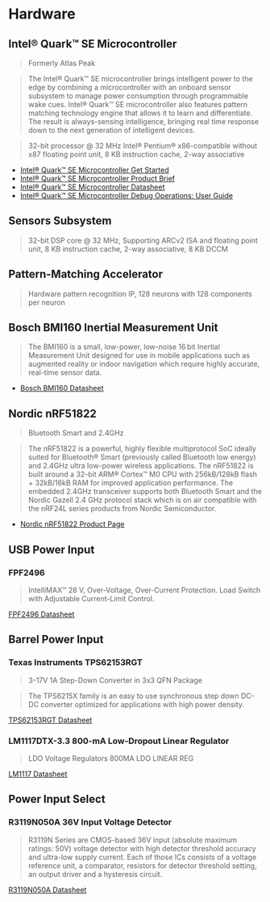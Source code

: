 Hardware
==

## Intel® Quark™ SE Microcontroller

> Formerly Atlas Peak

> The Intel® Quark™ SE microcontroller brings intelligent power to the edge by combining a microcontroller with an onboard sensor subsystem to manage power consumption through programmable wake cues. Intel® Quark™ SE microcontroller also features pattern matching technology engine that allows it to learn and differentiate. The result is always-sensing intelligence, bringing real time response down to the next generation of intelligent devices. 

> 32-bit processor @ 32 MHz Intel® Pentium® x86-compatible without x87 floating point unit, 8 KB instruction cache, 2-way associative

- [Intel® Quark™ SE Microcontroller Get Started](http://www.intel.com/content/www/us/en/embedded/products/quark/mcu/se-soc/overview.html)
- [Intel® Quark™ SE Microcontroller Product Brief](http://www.intel.com/content/www/us/en/embedded/products/quark/mcu/se-soc/quark-se-soc-product-brief.html)
- [Intel® Quark™ SE Microcontroller Datasheet](http://www.intel.com/content/www/us/en/secure/embedded/nda/products/quark/mcu/quark-se-soc-datasheet.html)
- [Intel® Quark™ SE Microcontroller Debug Operations: User Guide](http://www.intel.com/content/www/us/en/embedded/products/quark/mcu/se-soc/quark-se-debug-operations-user-guide.html)

## Sensors Subsystem

> 32-bit DSP core @ 32 MHz, Supporting ARCv2 ISA and floating point unit, 8 KB instruction cache, 2-way associative, 8 KB DCCM

## Pattern-Matching Accelerator

> Hardware pattern recognition IP, 128 neurons with 128 components per neuron

## Bosch BMI160 Inertial Measurement Unit

> The BMI160 is a small, low-power, low-noise 16 bit Inertial Measurement Unit designed for use in mobile applications such as augmented reality or indoor navigation which require highly accurate, real-time sensor
data. 

- [Bosch BMI160 Datasheet](http://www.mouser.mx/ds/2/621/BMI160_Flyer-534663.pdf)

## Nordic nRF51822

> Bluetooth Smart and 2.4GHz

> The nRF51822 is a powerful, highly flexible multiprotocol SoC ideally suited for Bluetooth® Smart (previously called Bluetooth low energy) and 2.4GHz ultra low-power wireless applications. The nRF51822 is built around a 32-bit ARM® Cortex™ M0 CPU with 256kB/128kB flash + 32kB/16kB RAM for improved application performance. The embedded 2.4GHz transceiver supports both Bluetooth Smart and the Nordic Gazell 2.4 GHz protocol stack which is on air compatible with the nRF24L series products from Nordic Semiconductor.

- [Nordic nRF51822 Product Page](https://www.nordicsemi.com/eng/Products/Bluetooth-Smart-Bluetooth-low-energy/nRF51822)

## USB Power Input

### FPF2496

>  IntelliMAX™ 28 V, Over-Voltage, Over-Current Protection. Load Switch with Adjustable Current-Limit Control.

[FPF2496 Datasheet](https://www.fairchildsemi.com/datasheets/FP/FPF2496.pdf)

## Barrel Power Input

### Texas Instruments TPS62153RGT

> 3-17V 1A Step-Down Converter in 3x3 QFN Package

> The TPS6215X family is an easy to use synchronous step down DC-DC converter optimized for applications with high power density.

[TPS62153RGT Datasheet](http://www.alldatasheet.com/datasheet-pdf/pdf/464053/TI1/TPS62153RGT.html)

### LM1117DTX-3.3 800-mA Low-Dropout Linear Regulator

> LDO Voltage Regulators 800MA LDO LINEAR REG

[LM1117 Datasheet](http://www.mouser.com/ds/2/405/lm1117-806475.pdf)

## Power Input Select

### R3119N050A 36V Input Voltage Detector 

> R3119N Series are CMOS-based 36V input (absolute maximum ratings: 50V) voltage detector with high detector threshold accuracy and ultra-low supply current. Each of those ICs consists of a voltage reference unit, a comparator, resistors for detector threshold setting, an output driver and a hysteresis circuit. 

[R3119N050A Datasheet](http://www.opendatasheets.com/datasheet/r3119n050a-tr-fe-ricoh-electronic-devices-company-42312656.html)